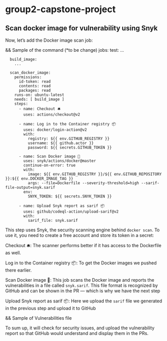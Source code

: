 # group2-capstone-project

## Scan docker image for vulnerability using Snyk
Now, let’s add the Docker image scan job:

&& Sample of the command (*to be change)
    jobs:
      test:
        ...

      build_image:
        ...

      scan_docker_image:
        permissions:
          id-token: read
          contents: read
          packages: read
        runs-on: ubuntu-latest
        needs: [ build_image ]
        steps:
          - name: Checkout 🛎️
            uses: actions/checkout@v2

          - name: Log in to the Container registry 📦
            uses: docker/login-action@v2
            with:
              registry: ${{ env.GITHUB_REGISTRY }}
              username: ${{ github.actor }}
              password: ${{ secrets.GITHUB_TOKEN }}

          - name: Scan Docker image 🐳
            uses: snyk/actions/docker@master
            continue-on-error: true
            with:
              image: ${{ env.GITHUB_REGISTRY }}/${{ env.GITHUB_REPOSITORY }}:${{ env.DOCKER_IMAGE_TAG }}
              args: --file=Dockerfile --severity-threshold=high --sarif-file-output=snyk.sarif
            env:
              SNYK_TOKEN: ${{ secrets.SNYK_TOKEN }}

          - name: Upload Snyk report as sarif 📦
            uses: github/codeql-action/upload-sarif@v2
            with:
              sarif_file: snyk.sarif

This step uses Snyk, the security scanning engine behind `docker scan`. To use it, you need to create a free account and store its token in a secret:

Checkout 🛎️: The scanner performs better if it has access to the Dockerfile as well.

Log in to the Container registry 📦: To get the Docker images we pushed there earlier.

Scan Docker image 🐳: This job scans the Docker image and reports the vulnerabilities in a file called `snyk.sarif`. This file format is recognized by GitHub and can be shown in the PR — which is why we have the next step

Upload Snyk report as sarif 📦: Here we upload the `sarif` file we generated in the previous step and upload it to GitHub

&& Sample of Vulnerabilities file

To sum up, it will check for security issues, and upload the vulnerability report so that GitHub would understand and display them in the PRs.
